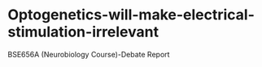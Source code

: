 # Optogenetics-will-make-electrical-stimulation-irrelevant
BSE656A (Neurobiology Course)-Debate Report
